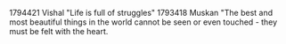 1794421  Vishal "Life is full of struggles"
1793418 Muskan "The best and most beautiful things in the world cannot be seen or even touched - they must be felt with the heart.
